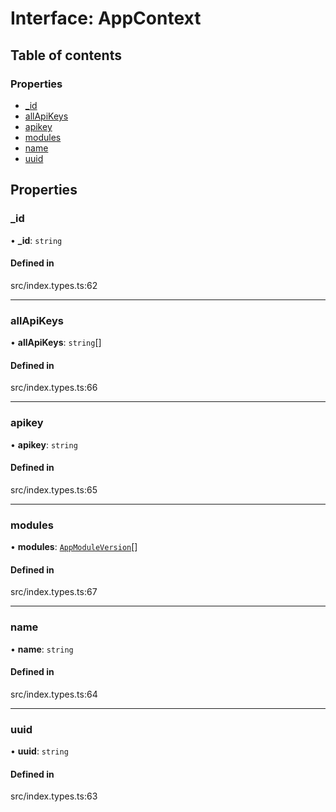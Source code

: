 # Interface: AppContext

## Table of contents

### Properties

- [\_id](../wiki/AppContext#_id)
- [allApiKeys](../wiki/AppContext#allapikeys)
- [apikey](../wiki/AppContext#apikey)
- [modules](../wiki/AppContext#modules)
- [name](../wiki/AppContext#name)
- [uuid](../wiki/AppContext#uuid)

## Properties

### \_id

• **\_id**: `string`

#### Defined in

src/index.types.ts:62

___

### allApiKeys

• **allApiKeys**: `string`[]

#### Defined in

src/index.types.ts:66

___

### apikey

• **apikey**: `string`

#### Defined in

src/index.types.ts:65

___

### modules

• **modules**: [`AppModuleVersion`](../wiki/AppModuleVersion)[]

#### Defined in

src/index.types.ts:67

___

### name

• **name**: `string`

#### Defined in

src/index.types.ts:64

___

### uuid

• **uuid**: `string`

#### Defined in

src/index.types.ts:63
